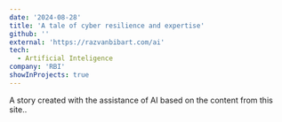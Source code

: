 ```yaml
---
date: '2024-08-28'
title: 'A tale of cyber resilience and expertise'
github: ''
external: 'https://razvanbibart.com/ai'
tech:
  - Artificial Inteligence
company: 'RBI'
showInProjects: true
---
```


A story created with the assistance of AI based on the content from this site..
